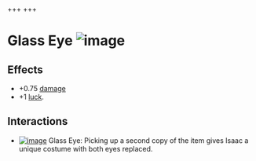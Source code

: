 +++
+++

 # Glass Eye ![image](/image/Glass_Eye.png) 


Effects
---------


* +0.75 [damage](/wiki/Damage "Damage")
* +1 [luck](/wiki/Luck "Luck").


Interactions
--------------


* [![image](/image/Glass_Eye.png)](/wiki/Glass_Eye "Glass Eye") Glass Eye: Picking up a second copy of the item gives Isaac a unique costume with both eyes replaced.



